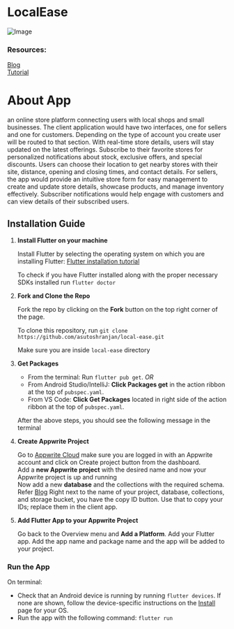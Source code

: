 # LocalEase

![Image](https://github.com/asutoshranjan/local-ease/assets/81508078/15a9f7d5-19d8-4780-86e9-590b590c6f3b)
### Resources:
[Blog](https://asutosh.hashnode.dev/building-an-online-store-platform-using-appwrite-and-flutter-localease)\
[Tutorial](https://youtu.be/APp9dHVvmPg)

# About App

an online store platform connecting users with local shops and small businesses. The client application would have two interfaces, one for sellers and one for customers. Depending on the type of account you create user will be routed to that section. With real-time store details, users will stay updated on the latest offerings. Subscribe to their favorite stores for personalized notifications about stock, exclusive offers, and special discounts. Users can choose their location to get nearby stores with their site, distance, opening and closing times, and contact details. For sellers, the app would provide an intuitive store form for easy management to create and update store details, showcase products, and manage inventory effectively. Subscriber notifications would help engage with customers and can view details of their subscribed users.

## Installation Guide

1. **Install Flutter on your machine**

    Install Flutter by selecting the operating system on which you are installing Flutter: [Flutter installation tutorial](https://flutter.dev/docs/get-started/install)

    To check if you have Flutter installed along with the proper necessary SDKs installed
    run `flutter doctor`
    
2. **Fork and Clone the Repo**

    Fork the repo by clicking on the **Fork** button on the top right corner of the page.
    
    To clone this repository, run `git clone https://github.com/asutoshranjan/local-ease.git`
    
    Make sure you are inside `local-ease` directory
    
    
3. **Get Packages**

    - From the terminal: Run `flutter pub get`.
      _OR_
    - From Android Studio/IntelliJ: **Click Packages get** in the action ribbon at the top of `pubspec.yaml`.
    - From VS Code: **Click Get Packages** located in right side of the action ribbon at the top of `pubspec.yaml`.

    After the above steps, you should see the following message in the terminal   
    
4. **Create Appwrite Project**
    
    Go to [Appwrite Cloud](https://cloud.appwrite.io) make sure you are logged in with an Appwrite account and click on Create project button from the dashboard.<br>
    Add a **new Appwrite project** with the desired name and now your Appwrite project is up and running<br>
    Now add a new **database** and the collections with the required schema. Refer [Blog](https://asutosh.hashnode.dev/building-an-online-store-platform-using-appwrite-and-flutter-localease)
    Right next to the name of your project, database, collections, and storage bucket, you have the copy ID button. Use that to copy your IDs; replace them in the client app.
    
    
    
5. **Add Flutter App to your Appwrite Project**

    Go back to the Overview menu and **Add a Platform**. Add your Flutter app. Add the app name and package name and the app will be added to your project.
    



### Run the App

  On terminal:

- Check that an Android device is running by running `flutter devices`. If none are shown, follow the device-specific instructions on the [Install](https://flutter.dev/docs/get-started/install) page for your OS.
- Run the app with the following command: `flutter run`
